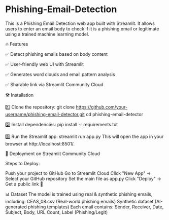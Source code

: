 ﻿# Phishing-Email-Detection

This is a Phishing Email Detection web app built with Streamlit. It allows users to enter an email body to check if it is a phishing email or legitimate using a trained machine learning model.

🔥 Features

✅ Detect phishing emails based on body content

✅ User-friendly web UI with Streamlit

✅ Generates word clouds and email pattern analysis

✅ Sharable link via Streamlit Community Cloud

🛠 Installation

1️⃣ Clone the repository:
git clone https://github.com/your-username/phishing-email-detector.git
cd phishing-email-detector

2️⃣ Install dependencies:
pip install -r requirements.txt

3️⃣ Run the Streamlit app:
streamlit run app.py
This will open the app in your browser at http://localhost:8501/.

🚀 Deployment on Streamlit Community Cloud

Steps to Deploy:

Push your project to GitHub
Go to Streamlit Cloud
Click "New App" → Select your GitHub repository
Set the main file as app.py
Click "Deploy" → Get a public link 🎉

📊 Dataset
The model is trained using real & synthetic phishing emails, including:
CEAS_08.csv (Real-world phishing emails)
Synthetic dataset (AI-generated phishing templates)
Each email contains:
Sender, Receiver, Date, Subject, Body, URL Count, Label (Phishing/Legit)

